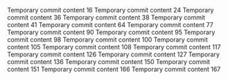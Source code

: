 Temporary commit content 16
Temporary commit content 24
Temporary commit content 36
Temporary commit content 38
Temporary commit content 41
Temporary commit content 64
Temporary commit content 77
Temporary commit content 90
Temporary commit content 95
Temporary commit content 98
Temporary commit content 100
Temporary commit content 105
Temporary commit content 108
Temporary commit content 117
Temporary commit content 126
Temporary commit content 127
Temporary commit content 136
Temporary commit content 150
Temporary commit content 151
Temporary commit content 166
Temporary commit content 167
